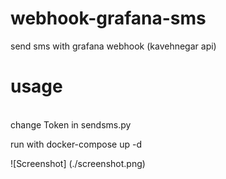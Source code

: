# webhook-grafana-sms
send sms with  grafana webhook (kavehnegar api)
# usage 
<br>
change Token in sendsms.py

run with docker-compose up -d

![Screenshot] (./screenshot.png)
